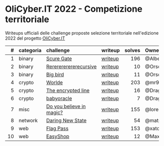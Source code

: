 # OliCyber.IT 2022 - Competizione territoriale

Writeups ufficiali delle challenge proposte selezione territoriale nell'edizione 2022 del progetto [OliCyber.IT](https://olicyber.it/)

|   # | categoria | challenge                                                                         | writeup                | solves | Owner        |
| --: | :-------- | :-------------------------------------------------------------------------------- | :--------------------- | -----: | :----------- |
|   1 | binary    | [Scure Gate](https://training.olicyber.it/challenges#challenge-228)               | [writeup](binary1.md)  |    196 | @Alberto247  |
|   2 | binary    | [Rererererererecursive](https://training.olicyber.it/challenges#challenge-229)    | [writeup](binary2.md)  |     10 | @OrsoBruno96 |
|   3 | binary    | [Big bird](https://training.olicyber.it/challenges#challenge-230)                 | [writeup](binary3.md)  |     11 | @OrsoBruno96 |
|   4 | crypto    | [Worlde](https://training.olicyber.it/challenges#challenge-231)                   | [writeup](crypto1.md)  |    203 | @mr96        |
|   5 | crypto    | [The encrypted line](https://training.olicyber.it/challenges#challenge-232)       | [writeup](crypto2.md)  |     16 | @Drago       |
|   6 | crypto    | [babyoracle](https://training.olicyber.it/challenges#challenge-233)               | [writeup](crypto3.md)  |      7 | @Drago/mr96  |
|   7 | misc      | [Do you believe in magic?](https://training.olicyber.it/challenges#challenge-234) | [writeup](misc1.md)    |    155 | @lorenz      |
|   8 | network   | [Daring New State](https://training.olicyber.it/challenges#challenge-235)         | [writeup](network1.md) |     54 | @matpro      |
|   9 | web       | [Flag Pass](https://training.olicyber.it/challenges#challenge-236)                | [writeup](web1.md)     |    153 | @xato        |
|  10 | web       | [EasyShop](https://training.olicyber.it/challenges#challenge-237)                 | [writeup](web2.md)     |     12 | @Maxpnl      |
